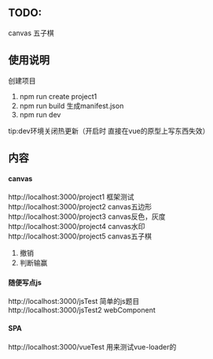 ## TODO:
canvas 五子棋

## 使用说明
创建项目 
1. npm run create project1
2. npm run build 生成manifest.json
3. npm run dev

tip:dev环境关闭热更新（开启时 直接在vue的原型上写东西失效）

## 内容

#### canvas
http://localhost:3000/project1  框架测试 <br />
http://localhost:3000/project2  canvas五边形<br />
http://localhost:3000/project3  canvas反色，灰度<br />
http://localhost:3000/project4  canvas水印<br />
http://localhost:3000/project5  canvas五子棋<br />
1. 撤销
2. 判断输赢

#### 随便写点js
http://localhost:3000/jsTest  简单的js题目 <br />
http://localhost:3000/jsTest2  webComponent<br />

#### SPA
http://localhost:3000/vueTest  用来测试vue-loader的<br />

